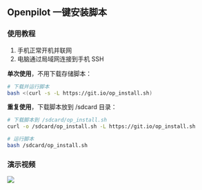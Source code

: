 ## Openpilot 一键安装脚本


### 使用教程

1. 手机正常开机并联网
2. 电脑通过局域网连接到手机 SSH

**单次使用**，不用下载存储脚本：
```bash
# 下载并运行脚本
bash <(curl -s -L https://git.io/op_install.sh) 
```


**重复使用**，下载脚本放到 /sdcard 目录：
```bash
# 下载脚本到 /sdcard/op_install.sh
curl -o /sdcard/op_install.sh -L https://git.io/op_install.sh

# 运行脚本
bash /sdcard/op_install.sh
```

### 演示视频

<a href="https://www.bilibili.com/video/av69034797/" rel="noopener"><img src="https://i0.hdslb.com/bfs/archive/af89a0ea7ec2396de5246c86f58c30734a46e0c7.jpg_1280x800.jpg"></a>
